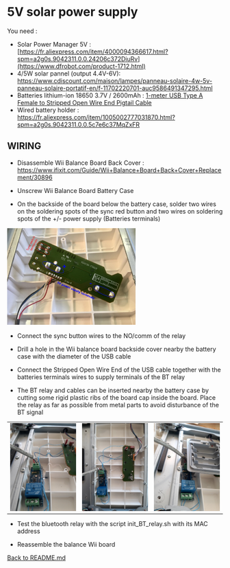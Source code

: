 5V solar power supply
=====================



You need :
* Solar Power Manager 5V : [https://fr.aliexpress.com/item/4000094366617.html?spm=a2g0s.9042311.0.0.24206c372DiuRv](https://www.dfrobot.com/product-1712.html)
* 4/5W solar pannel (output 4.4V-6V): https://www.cdiscount.com/maison/lampes/panneau-solaire-4w-5v-panneau-solaire-portatif-en/f-11702220701-auc9586491347295.html
* Batteries lithium-ion 18650 3.7V / 2600mAh : [1-meter USB Type A Female to Stripped Open Wire End Pigtail Cable](https://www.pearl.fr/article/ZX1791/4-batteries-lithium-ion-18650-3-7-v-2600-mah)
* Wired battery holder : https://fr.aliexpress.com/item/1005002777031870.html?spm=a2g0s.9042311.0.0.5c7e6c37MqZxFR

WIRING
------

- Disassemble Wii Balance Board Back Cover : https://www.ifixit.com/Guide/Wii+Balance+Board+Back+Cover+Replacement/30896
- Unscrew Wii Balance Board Battery Case

- On the backside of the board below the battery case, solder two wires on the soldering spots of the sync red button and two wires on soldering spots of the +/- power supply (Batteries terminals)
<img src="wii_battery_board.png" alt="" width="300" />

- Connect the sync button wires to the NO/comm of the relay
- Drill a hole in the Wii balance board backside cover nearby the battery case with the diameter of the USB cable
- Connect the Stripped Open Wire End of the USB cable together with the batteries terminals wires to supply terminals of the BT relay 

- The BT relay and cables can be inserted nearby the battery case by cutting some rigid plastic ribs of the board cap inside the board.
Place the relay as far as possible from metal parts to avoid disturbance of the BT signal 

<table>
        <tr>
            <td><img src="BT_relay1.png" alt="" width="200" /></td>
            <td><img src="BT_relay2.png" alt="" width="200" /></td>
            <td><img src="BT_relay3.png" alt="" width="200" /></td>
        </tr>
</table>

- Test the bluetooth relay with the script init_BT_relay.sh with its MAC address 

- Reassemble the balance Wii board

[Back to README.md](README.md#INSTALL)

